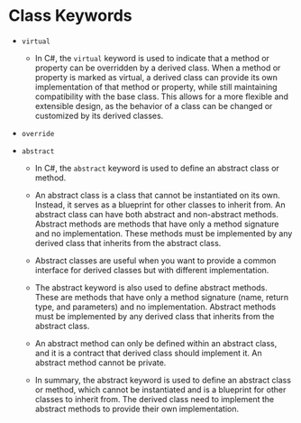 # Class Keywords
- ``virtual``
    - In C#, the ``virtual`` keyword is used to indicate that a method or property can be overridden by a derived class. When a method or property is marked as virtual, a derived class can provide its own implementation of that method or property, while still maintaining compatibility with the base class. This allows for a more flexible and extensible design, as the behavior of a class can be changed or customized by its derived classes.

- ``override``

- ``abstract``
    - In C#, the ``abstract`` keyword is used to define an abstract class or method.

    - An abstract class is a class that cannot be instantiated on its own. Instead, it serves as a blueprint for other classes to inherit from. An abstract class can have both abstract and non-abstract methods. Abstract methods are methods that have only a method signature and no implementation. These methods must be implemented by any derived class that inherits from the abstract class.

    - Abstract classes are useful when you want to provide a common interface for derived classes but with different implementation.

    - The abstract keyword is also used to define abstract methods. These are methods that have only a method signature (name, return type, and parameters) and no implementation. Abstract methods must be implemented by any derived class that inherits from the abstract class.

    - An abstract method can only be defined within an abstract class, and it is a contract that derived class should implement it. An abstract method cannot be private.

    - In summary, the abstract keyword is used to define an abstract class or method, which cannot be instantiated and is a blueprint for other classes to inherit from. The derived class need to implement the abstract methods to provide their own implementation. 